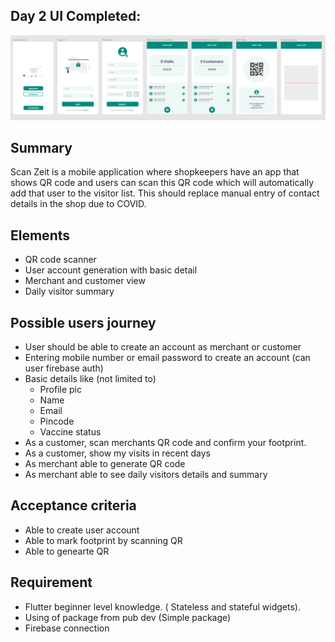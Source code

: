## Day 2 UI Completed:
![ui design](ui_mock.png)
## Summary
Scan Zeit is a mobile application where shopkeepers have an app that shows QR code and users can scan this QR code which will automatically add that user to the visitor list. This should replace manual entry of contact details in the shop due to COVID. 

## Elements

- QR code scanner
- User account generation with basic detail
- Merchant and customer view
- Daily visitor summary

## Possible users journey

- User should be able to create an account as merchant or customer
- Entering mobile number or email password to create an account (can user firebase auth)
- Basic details like (not limited to)
    - Profile pic
    - Name
    - Email
    - Pincode
    - Vaccine status
- As a customer, scan merchants QR code and confirm your footprint.
- As a customer, show my visits in recent days
- As merchant able to generate QR code
- As merchant able to see daily visitors details and summary

## Acceptance criteria

- Able to create user account
- Able to mark footprint by scanning QR
- Able to genearte QR

## Requirement

- Flutter beginner level knowledge. ( Stateless and stateful widgets).
- Using of package from pub dev (Simple package)
- Firebase connection
